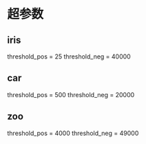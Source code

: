 # 超参数
## iris
threshold_pos = 25
threshold_neg = 40000
## car
threshold_pos = 500
threshold_neg = 20000
## zoo
threshold_pos = 4000
threshold_neg = 49000